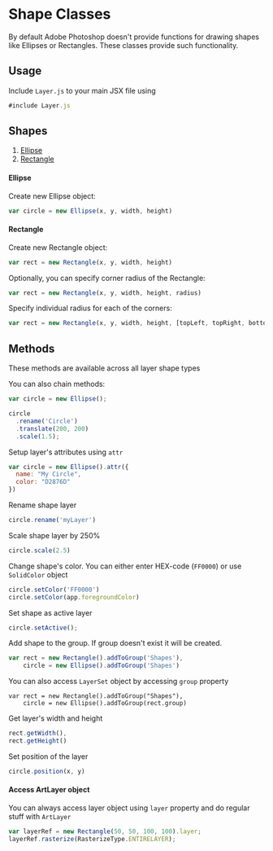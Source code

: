 # Shape Classes
By default Adobe Photoshop doesn't provide functions for drawing shapes like Ellipses or Rectangles.
These classes provide such functionality.

## Usage
Include `Layer.js` to your main JSX file using
```javascript
#include Layer.js
```
## Shapes
1. [Ellipse](#ellipse)
2. [Rectangle](#rectangle)

#### Ellipse
Create new Ellipse object:
```javascript
var circle = new Ellipse(x, y, width, height)
```

#### Rectangle
Create new Rectangle object:
```javascript
var rect = new Rectangle(x, y, width, height)
```

Optionally, you can specify corner radius of the Rectangle:
```javascript
var rect = new Rectangle(x, y, width, height, radius)
```

Specify individual radius for each of the corners:
```javascript
var rect = new Rectangle(x, y, width, height, [topLeft, topRight, bottomRight, bottomLeft])
```

## Methods
These methods are available across all layer shape types

You can also chain methods:
```javascript
var circle = new Ellipse();

circle
  .rename('Circle')
  .translate(200, 200)
  .scale(1.5);
```

Setup layer's attributes using `attr`
```javascript
var circle = new Ellipse().attr({
  name: "My Circle",
  color: "D2876D"
})
```

Rename shape layer
```javascript
circle.rename('myLayer')
```

Scale shape layer by 250%
```javascript
circle.scale(2.5)
```

Change shape's color. You can either enter HEX-code (`FF0000`) or use `SolidColor` object
```javascript
circle.setColor('FF0000')
circle.setColor(app.foregroundColor)
```

Set shape as active layer
```javascript
circle.setActive();
```

Add shape to the group. If group doesn't exist it will be created. 
```javascript
var rect = new Rectangle().addToGroup('Shapes'),
    circle = new Ellipse().addToGroup('Shapes')
```
You can also access `LayerSet` object by accessing `group` property
```
var rect = new Rectangle().addToGroup("Shapes"),
    circle = new Ellipse().addToGroup(rect.group)
```

Get layer's width and height
```javascript
rect.getWidth(),
rect.getHeight()
```

Set position of the layer
```javascript
circle.position(x, y)
```

#### Access ArtLayer object
You can always access layer object using `layer` property and do regular stuff with `ArtLayer`
```javascript
var layerRef = new Rectangle(50, 50, 100, 100).layer;
layerRef.rasterize(RasterizeType.ENTIRELAYER);
```

